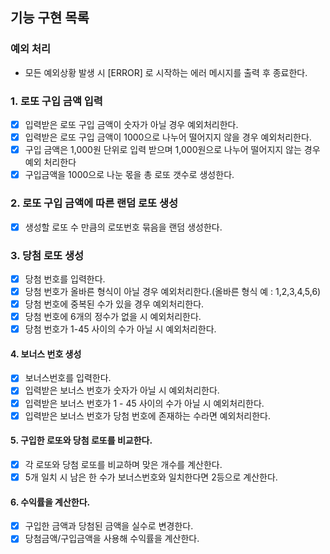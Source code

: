 ## 기능 구현 목록

### 예외 처리

- 모든 예외상황 발생 시 [ERROR] 로 시작하는 에러 메시지를 출력 후 종료한다.

### 1. 로또 구입 금액 입력
- [x] 입력받은 로또 구입 금액이 숫자가 아닐 경우 예외처리한다.
- [x] 입력받은 로또 구입 금액이 1000으로 나누어 떨어지지 않을 경우 예외처리한다.
- [x] 구입 금액은 1,000원 단위로 입력 받으며 1,000원으로 나누어 떨어지지 않는 경우 예외 처리한다
- [x] 구입금액을 1000으로 나눈 몫을 총 로또 갯수로 생성한다.

### 2. 로또 구입 금액에 따른 랜덤 로또 생성
- [x] 생성할 로또 수 만큼의 로또번호 묶음을 랜덤 생성한다.

### 3. 당첨 로또 생성
- [x] 당첨 번호를 입력한다.
- [x] 당첨 번호가 올바른 형식이 아닐 경우 예외처리한다.(올바른 형식 예 : 1,2,3,4,5,6)
- [x] 당첨 번호에 중복된 수가 있을 경우 예외처리한다.
- [x] 당첨 번호에 6개의 정수가 없을 시 예외처리한다.
- [x] 당첨 번호가 1-45 사이의 수가 아닐 시 예외처리한다.

#### 4. 보너스 번호 생성
- [x] 보너스번호를 입력한다.
- [x] 입력받은 보너스 번호가 숫자가 아닐 시 예외처리한다.
- [x] 입력받은 보너스 번호가 1 - 45 사이의 수가 아닐 시 예외처리한다.
- [x] 입력받은 보너스 번호가 당첨 번호에 존재하는 수라면 예외처리한다.

#### 5. 구입한 로또와 당첨 로또를 비교한다.
- [x] 각 로또와 당첨 로또를 비교하며 맞은 개수를 계산한다.
- [x] 5개 일치 시 남은 한 수가 보너스번호와 일치한다면 2등으로 계산한다.

#### 6. 수익률을 계산한다.
- [x] 구입한 금액과 당첨된 금액을 실수로 변경한다.
- [x] 당첨금액/구입금액을 사용해 수익률을 계산한다.
